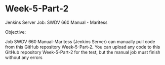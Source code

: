 # Week-5-Part-2
Jenkins Server Job: SWDV 660 Manual - Maritess

Objective:

Job SWDV 660 Manual-Maritess (Jenkins Server) can manually pull code from this GitHub repository Week-5-Part-2.
You can upload any code to this GitHub repository Week-5-Part-2 for the test, but the manual job must finish without any errors

